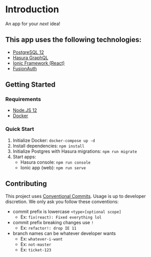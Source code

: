 # Introduction
An app for your _next_ idea!

## This app uses the following technologies:
- [PostgreSQL 12](https://www.postgresql.org/docs/12/)
- [Hasura GraphQL](https://hasura.io/docs/1.0/graphql/manual/index.html)
- [Ionic Framework (React)](https://ionicframework.com/docs)
- [FusionAuth](https://fusionauth.io/docs/v1/tech/)

## Getting Started

### Requirements
- [Node.JS 12](https://nodejs.org/en/)
- [Docker](https://www.docker.com/)

### Quick Start
1. Initialize Docker: `docker-compose up -d`
1. Install dependencies: `npm install`
1. Initialize Postgres with Hasura migrations: `npm run migrate`
1. Start apps:
    - Hasura console: `npm run console`
    - Ionic app (web): `npm run serve`

## Contributing
This project uses [Conventional Commits](https://www.conventionalcommits.org/en/v1.0.0/). Usage is up to developer discretion. We only ask you follow these conventions:
- commit prefix is lowercase `<type>[optional scope]`
    - Ex: `fix(react): Fixed everything lol`
- commit prefix breaking changes use `!`
    - Ex: `refactor!: drop IE 11`
- branch names can be whatever developer wants
    - Ex: `whatever-i-want`
    - Ex: `not-master`
    - Ex: `ticket-123`
